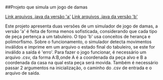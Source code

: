 ﻿##Projeto que simula um jogo de damas

[Link arquivos .java da versão 'a'](src/mc322/lab05a)
[Link arquivos .java da versão 'b'](src/mc322/lab05b)

Este projeto apresenta duas versões de um simulador de jogo
de damas, a versão 'a' é feita de forma menos sofisticada, considerando
que cada tipo de peça pertença a um tabuleiro. O tipo 'b' usa conceitos
de herança e polimorfismo.
Sobre o funcionamento, o simulador detecta movimentos inválidos e
imprime em um arquivo o estado final do tabuleiro, se este for inválido a 
saída é 'erro'.
Para fazer o jogo funcionar, é necessário um arquivo .csv, da forma A:B,onde A
é a coordenada da peça alvo e B a coordenada da casa na qual esta peça será
movida. Também é necessário passar 2 argumentos na inicialização, o caminho do .csv
de entrada e o arquivo de saída.